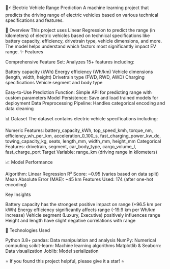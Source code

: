 🚗⚡ Electric Vehicle Range Prediction
A machine learning project that predicts the driving range of electric vehicles based on various technical specifications and features.

🎯 Overview
This project uses Linear Regression to predict the range (in kilometers) of electric vehicles based on technical specifications like battery capacity, efficiency, drivetrain type, vehicle dimensions, and more. The model helps understand which factors most significantly impact EV range.
✨ Features

Comprehensive Feature Set: Analyzes 15+ features including:

Battery capacity (kWh)
Energy efficiency (Wh/km)
Vehicle dimensions (length, width, height)
Drivetrain type (FWD, RWD, AWD)
Charging specifications
Vehicle segment and body type


Easy-to-Use Prediction Function: Simple API for predicting range with custom parameters
Model Persistence: Save and load trained models for deployment
Data Preprocessing Pipeline: Handles categorical encoding and data cleaning

📊 Dataset
The dataset contains electric vehicle specifications including:

Numeric Features: battery_capacity_kWh, top_speed_kmh, torque_nm, efficiency_wh_per_km, acceleration_0_100_s, fast_charging_power_kw_dc, towing_capacity_kg, seats, length_mm, width_mm, height_mm
Categorical Features: drivetrain, segment, car_body_type, cargo_volume_l, fast_charge_port
Target Variable: range_km (driving range in kilometers)

📈 Model Performance

Algorithm: Linear Regression
R² Score: ~0.95 (varies based on data split)
Mean Absolute Error (MAE): ~45 km
Features Used: 174 (after one-hot encoding)

Key Insights

Battery capacity has the strongest positive impact on range (+96.5 km per kWh)
Energy efficiency significantly affects range (-19.9 km per Wh/km increase)
Vehicle segment (Luxury, Executive) positively influences range
Height and length have slight negative correlations with range

🔧 Technologies Used

Python 3.8+
pandas: Data manipulation and analysis
NumPy: Numerical computing
scikit-learn: Machine learning algorithms
Matplotlib & Seaborn: Data visualization
Joblib: Model serialization

⭐ If you found this project helpful, please give it a star! ⭐
